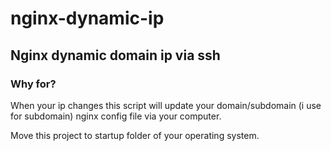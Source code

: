 # nginx-dynamic-ip
## Nginx dynamic domain ip via ssh 

### Why for?

When your ip changes this script will update your domain/subdomain (i use for subdomain) nginx config file via your computer. 

Move this project to startup folder of your operating system.

